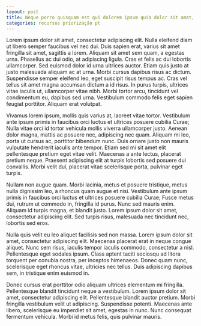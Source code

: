 ```yaml
---
layout: post
title: Neque porro quisquam est qui dolorem ipsum quia dolor sit amet, consectetur, adipisci velit...
categories: recursos priorização pt
---
```


Lorem ipsum dolor sit amet, consectetur adipiscing elit. Nulla eleifend diam ut libero semper faucibus vel nec dui. Duis sapien erat, varius sit amet fringilla sit amet, sagittis a lorem. Aliquam sit amet sem quam, a egestas urna. Phasellus ac dui odio, at adipiscing ligula. Cras et felis ac dui lobortis ullamcorper. Sed euismod dolor id urna ultrices auctor. Etiam quis justo at justo malesuada aliquam ac at urna. Morbi cursus dapibus risus ac dictum. Suspendisse semper eleifend leo, eget suscipit risus tempus ac. Cras vel tellus sit amet magna accumsan dictum a id risus. In purus turpis, ultrices vitae iaculis ut, ullamcorper vitae nibh. Morbi tortor arcu, tincidunt vel condimentum eu, dapibus sed urna. Vestibulum commodo felis eget sapien feugiat porttitor. Aliquam erat volutpat.
<!-- more start -->
Vivamus lorem ipsum, mollis quis varius at, laoreet vitae tortor. Vestibulum ante ipsum primis in faucibus orci luctus et ultrices posuere cubilia Curae; Nulla vitae orci id tortor vehicula mollis viverra ullamcorper justo. Aenean dolor magna, mattis ac posuere nec, adipiscing nec quam. Aliquam mi leo, porta ut cursus ac, porttitor bibendum nunc. Duis ornare justo non mauris vulputate hendrerit iaculis ante tempor. Etiam sed mi sit amet elit pellentesque pretium eget vitae velit. Maecenas a ante lectus, placerat pretium neque. Praesent adipiscing elit at turpis lobortis sed posuere dui convallis. Morbi velit dui, placerat vitae scelerisque porta, pulvinar eget turpis.

Nullam non augue quam. Morbi lacinia, metus et posuere tristique, metus nulla dignissim leo, a rhoncus quam augue et nisi. Vestibulum ante ipsum primis in faucibus orci luctus et ultrices posuere cubilia Curae; Fusce metus dui, rutrum ut commodo in, fringilla id purus. Nunc sed mauris enim. Aliquam id turpis magna, et blandit justo. Lorem ipsum dolor sit amet, consectetur adipiscing elit. Sed turpis risus, malesuada nec tincidunt nec, lobortis sed eros.

Nulla quis velit eu leo aliquet facilisis sed non massa. Lorem ipsum dolor sit amet, consectetur adipiscing elit. Maecenas placerat erat in neque congue aliquet. Nunc sem risus, iaculis tempor iaculis commodo, consectetur a nisl. Pellentesque eget sodales ipsum. Class aptent taciti sociosqu ad litora torquent per conubia nostra, per inceptos himenaeos. Donec quam nunc, scelerisque eget rhoncus vitae, ultricies nec tellus. Duis adipiscing dapibus sem, in tristique enim euismod in.

Donec cursus erat porttitor odio aliquam ultrices elementum mi fringilla. Pellentesque blandit tincidunt neque a vestibulum. Lorem ipsum dolor sit amet, consectetur adipiscing elit. Pellentesque blandit auctor pretium. Morbi fringilla vestibulum velit ut adipiscing. Suspendisse potenti. Maecenas ante libero, scelerisque eu imperdiet sit amet, egestas in nunc. Nunc consequat fermentum vehicula. Morbi id metus felis, quis pulvinar mauris.

<!-- more end --> 
